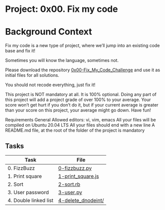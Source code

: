 # Project: 0x00. Fix my code

# Background Context
Fix my code is a new type of project, where we’ll jump into an existing code base and fix it!

Sometimes you will know the language, sometimes not.

Please download the repository <a href="https://intranet.alxswe.com/rltoken/GLYjW57NUS-s-JEsfjuNFA" target="_blank">0x00-Fix_My_Code_Challenge</a> and use it as initial files for all solutions.

You should not recode everything, just fix it!

This project is NOT mandatory at all. It is 100% optional. Doing any part of this project will add a project grade of over 100% to your average. Your score won’t get hurt if you don’t do it, but if your current average is greater than your score on this project, your average might go down. Have fun!

Requirements
General
Allowed editors: vi, vim, emacs
All your files will be compiled on Ubuntu 20.04 LTS
All your files should end with a new line
A README.md file, at the root of the folder of the project is mandatory

## Tasks

| Task | File |
| ---- | ---- |
| 0. FizzBuzz | [0-fizzbuzz.py](./0-fizzbuzz.py) |
| 1. Print square | [1-print_square.js](./1-print_square.js) |
| 2. Sort | [2-sort.rb](./2-sort.rb) |
| 3. User password | [3-user.py](./3-user.py) |
| 4. Double linked list | [4-delete_dnodeint/](./4-delete_dnodeint/) |
